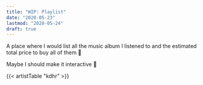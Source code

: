 ```yaml
---
title: "WIP: Playlist"
date: "2020-05-23"
lastmod: "2020-05-24"
draft: true
---
```


A place where I would list all the music album I listened to and the estimated total price to buy all of them 💸

Maybe I should make it interactive 🤔

{{< artistTable "kdhr" >}}
